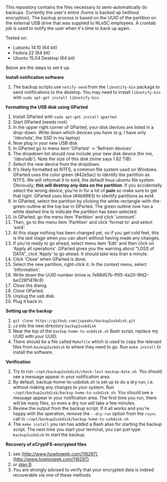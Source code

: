 This repository contains the files necessary to semi-automatically do backups. Currently the user's entire /home is backed up (without encryption). The backup process is based on the UUID of the partition on the external USB drive that was supplied to NLeSC employees. A crontab job is used to notify the user when it's time to back up again.

Tested on:
* Lubuntu 14.10  (64 bit)
* Fedora 22  (64 bit)
* Ubuntu 15.04 Desktop (64 bit)


Below are the steps to set it up.

**Install notification software**

1. The backup scripts use ``notify-send`` from the ``libnotify-bin`` package to send notifications to the desktop. You may need to install ``libnotify-bin`` with ``sudo apt-get install libnotify-bin``.

**Formatting the USB disk using GParted**

1. Install GParted with ``sudo apt-get install gparted``
1. Start GParted (needs root)
1. In the upper right corner of GParted, your disk devices are listed in a drop-down. Write down which devices you have (e.g. I have only '/dev/sda', the SSD in my laptop)
1. Now plug in your new USB disk
1. In GParted go to menu item 'GParted' -> 'Refresh devices'
1. The dropdown list should now include your new disk device (for me, '/dev/sdb'). Note the size of this disk (mine says 1.82 TiB).
1. Select the new device from the dropdown.
1. It's likely formatted as NTFS, a common file system used on Windows. GParted uses the color green (#42e5ac) to identify the partition as NTFS. We will reformat it to ext4, the default linux ubuntu file system. Obviously, **this will destroy any data on the partition**. If you accidentally select the wrong device, you're in for a lot of **pain** so make sure to get that right. GParted uses blue (#4b6983) to identify partitions as ext4.
1. In GParted, select the partition by clicking the white-rectangle-with-the-green-outline at the top bar in GParted. The green outline now has a white dashed line to indicate the partition has been selected.
1. In GParted, go the menu item 'Partition' and click 'unmount'.
1. Then, go to the menu item 'Partition' and click 'format to' and select 'ext4'.
1. At this stage nothing has been changed yet, so if you get cold feet, this is the last stage when you can abort without having made any changes.
1. If you're ready to go ahead, select menu item 'Edit' and then click on 'Apply all operations'. GParted gives you the warning about "LOSS of DATA", click 'Apply' to go ahead. It should take less than a minute.
1. Click 'Close' when GParted is done.
1. Select the new partition, right-click it. In the context menu, select 'Information'.
1. Write down the UUID number (mine is 7e89d57b-ff95-4a20-9fd2-be228f1419c8)
1. Close the dialog.
1. Close GParted.
1. Unplug the usb disk.
1. Plug it back in.

**Setting up the backup**

1. ``git clone https://github.com/jspaaks/backup2usbdisk.git``
1. ``cd`` into the new directory ``backup2usbdisk``
1. Near the top of the ``backup-home-to-usbdisk.sh`` Bash script, replace my UUID with your UUID.
1. There should be a file called ``Makefile`` which is used to copy the relevant files from ``backup2usbdisk`` to where they need to go. Run ``make install`` to install the software.

**Verification**

1. Try to run ``~/opt/backup2usbdisk/check-last-backup-date.sh``. You should see a message appear in your notification area.
1. By default, backup-home-to-usbdisk.sh is set up to do a dry run, i.e. without making any changes to your system. Run ``~/opt/backup2usbdisk/backup-home-to-usbdisk.sh``. You should see a message appear in your notification area. The first time you run, there will be many files, so even a dry run will take a few minutes.
1. Review the output from the backup script. If it all works and you're happy with the operation, remove the ``--dry-run`` option from the ``rsync`` call in ``~/opt/backup2usbdisk/backup-home-to-usbdisk.sh``
1. The ``make install`` you ran has added a Bash alias for starting the backup script. The next time you start your terminal, you can just type ``backup2usbdisk`` to start the backup.

**Recovery of eCryptFS-encrypted files**

1. see [http://www.howtogeek.com/116297](http://www.howtogeek.com/116297)
1. or [plan B](decrypt-plan-b.md).
1. You are strongly advised to verify that your encrypted data is indeed recoverable via one of these methods.

